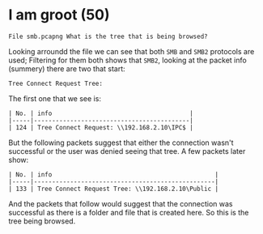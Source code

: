 # I am groot (50)
`File smb.pcapng What is the tree that is being browsed?`

Looking arroundd the file we can see that both `SMB` and `SMB2` protocols are used; Filtering for them both shows that `SMB2`, looking at the packet info (summery) there are two that start:
```
Tree Connect Request Tree:
```
The first one that we see is:
```
| No. | info                                      |
|-----|-------------------------------------------|
| 124 | Tree Connect Request: \\192.168.2.10\IPC$ |
```
But the following packets suggest that either the connection wasn't successful or the user was denied seeing that tree. A few packets later show:
```
| No. | info                                             |
|-----|--------------------------------------------------|
| 133 | Tree Connect Request Tree: \\192.168.2.10\Public |
```
And the packets that follow would suggest that the connection was successful as there is a folder and file that is created here. So this is the tree being browsed.